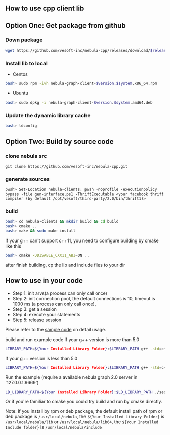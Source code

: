How to use cpp client lib
--------------------------------------------

## Option One: Get package from github

### Down package

```bash
wget https://github.com/vesoft-inc/nebula-cpp/releases/download/$release-version/nebula-graph-client-$version.$system.x86_64.rpm
```

### Install lib to local

- Centos

```bash
bash> sudo rpm -ivh nebula-graph-client-$version.$system.x86_64.rpm
```

- Ubuntu

```bash
bash> sudo dpkg -i nebula-graph-client-$version.$system.amd64.deb
```

### Update the dynamic library cache

```bash
bash> ldconfig
```

## Option Two: Build by source code

### clone nebula src

```
git clone https://github.com/vesoft-inc/nebula-cpp.git
```

### generate sources

```
pwsh> Set-Location nebula-clients; pwsh -noprofile -executionpolicy bypass -file gen-interface.ps1 -ThriftExecutable <your facebook thrift compiler (by default /opt/vesoft/third-party/2.0/bin/thrift1)>
```

### build

```bash
bash> cd nebula-clients && mkdir build && cd build
bash> cmake ..
bash> make && sudo make install
```

If your g++ can't support c++11, you need to configure building by cmake like this

```bash
bash> cmake -DDISABLE_CXX11_ABI=ON ..
```


after finish building, cp the lib and include files to your dir

## How to use in your code

- Step 1: init arvs(a process can only call once)
- Step 2: init connection pool, the default connections is 10, timeout is 1000 ms (a process can only call once),
- Step 3: get a session
- Step 4: execute your statements
- Step 5: release session

Please refer to the [sample code](examples/SessionExample.cpp) on detail usage.

build and run example code
If your g++ version is more than 5.0

```bash
LIBRARY_PATH=${Your Installed Library Folder}:$LIBRARY_PATH g++ -std=c++11 SessionExample.cpp -I${Your Installed Include folder} -lnebula_graph_client -o session_example
```

If your g++ version is less than 5.0

```bash
LIBRARY_PATH=${Your Installed Library Folder}:$LIBRARY_PATH g++ -std=c++11 SessionExample.cpp -I${Your Installed Include folder} -lnebula_graph_client -o session_example -D _GLIBCXX_USE_CXX11_ABI=0
```

Run the example (require a available nebula graph 2.0 server in '127.0.0.1:9669')

```bash
LD_LIBRARY_PATH=${Your Installed Library Folder}:$LD_LIBRARY_PATH ./session_example
```

Or if you're familiar to cmake you could try build and run by cmake directly.

Note: If you install by rpm or deb package, the default install path of rpm or deb package is `/usr/local/nebula`, the `${Your Installed Library Folder}` is `/usr/local/nebula/lib` or `/usr/local/nebula/lib64`, the `${Your Installed Include folder}` is `/usr/local/nebula/include`
